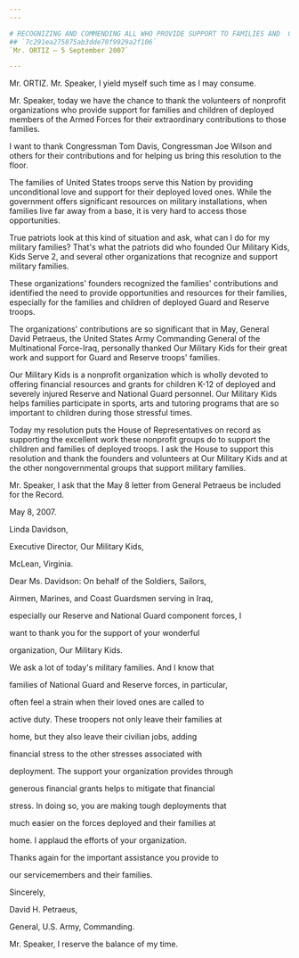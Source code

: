 ```yaml
---
---

# RECOGNIZING AND COMMENDING ALL WHO PROVIDE SUPPORT TO FAMILIES AND  CHILDREN OF MEMBERS OF THE ARMED FORCES
## `7c291ea275875ab3dde70f9929a2f106`
`Mr. ORTIZ — 5 September 2007`

---
```



Mr. ORTIZ. Mr. Speaker, I yield myself such time as I may consume.

Mr. Speaker, today we have the chance to thank the volunteers of 
nonprofit organizations who provide support for families and children 
of deployed members of the Armed Forces for their extraordinary 
contributions to those families.

I want to thank Congressman Tom Davis, Congressman Joe Wilson and 
others for their contributions and for helping us bring this resolution 
to the floor.

The families of United States troops serve this Nation by providing 
unconditional love and support for their deployed loved ones. While the 
government offers significant resources on military installations, when 
families live far away from a base, it is very hard to access those 
opportunities.

True patriots look at this kind of situation and ask, what can I do 
for my military families? That's what the patriots did who founded Our 
Military Kids, Kids Serve 2, and several other organizations that 
recognize and support military families.

These organizations' founders recognized the families' contributions 
and identified the need to provide opportunities and resources for 
their families, especially for the families and children of deployed 
Guard and Reserve troops.

The organizations' contributions are so significant that in May, 
General David Petraeus, the United States Army Commanding General of 
the Multinational Force-Iraq, personally thanked Our Military Kids for 
their great work and support for Guard and Reserve troops' families.

Our Military Kids is a nonprofit organization which is wholly devoted 
to offering financial resources and grants for children K-12 of 
deployed and severely injured Reserve and National Guard personnel. Our 
Military Kids helps families participate in sports, arts and tutoring 
programs that are so important to children during those stressful 
times.

Today my resolution puts the House of Representatives on record as 
supporting the excellent work these nonprofit groups do to support the 
children and families of deployed troops. I ask the House to support 
this resolution and thank the founders and volunteers at Our Military 
Kids and at the other nongovernmental groups that support military 
families.

Mr. Speaker, I ask that the May 8 letter from General Petraeus be 
included for the Record.



























May 8, 2007.


 Linda Davidson,


 Executive Director, Our Military Kids,


 McLean, Virginia.



 Dear Ms. Davidson: On behalf of the Soldiers, Sailors, 


 Airmen, Marines, and Coast Guardsmen serving in Iraq, 


 especially our Reserve and National Guard component forces, I 


 want to thank you for the support of your wonderful 


 organization, Our Military Kids.



 We ask a lot of today's military families. And I know that 


 families of National Guard and Reserve forces, in particular, 


 often feel a strain when their loved ones are called to 


 active duty. These troopers not only leave their families at 


 home, but they also leave their civilian jobs, adding 


 financial stress to the other stresses associated with 


 deployment. The support your organization provides through 


 generous financial grants helps to mitigate that financial 


 stress. In doing so, you are making tough deployments that 


 much easier on the forces deployed and their families at 


 home. I applaud the efforts of your organization.



 Thanks again for the important assistance you provide to 


 our servicemembers and their families.





 Sincerely,
























David H. Petraeus,

















 General, U.S. Army, Commanding.


Mr. Speaker, I reserve the balance of my time.